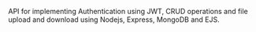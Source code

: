 API for implementing Authentication using JWT, CRUD operations and file upload and download using Nodejs, Express, MongoDB and EJS.
